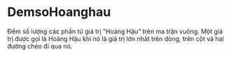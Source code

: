 # DemsoHoanghau
Đếm số lượng các phần tử giá trị "Hoàng Hậu" trên ma trận vuông. Một giá trị được gọi là Hoàng Hậu khi nó là giá trị lớn nhất trên dòng, trên cột và hai đường chéo đi qua nó.

